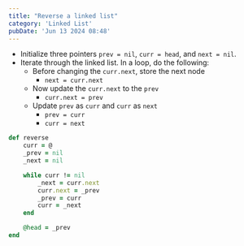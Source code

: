 ```yaml
---
title: "Reverse a linked list"
category: 'Linked List'
pubDate: 'Jun 13 2024 08:48'
---
```



* Initialize three pointers `prev = nil`, `curr = head`, and `next = nil`.
* Iterate through the linked list. In a loop, do the following:
  * Before changing the `curr.next`, store the next node 
    * `next = curr.next`
  * Now update the `curr.next` to the `prev` 
    * `curr.next = prev`
  * Update `prev` as `curr` and `curr` as `next` 
    * `prev = curr`
    * `curr = next`

```ruby
def reverse
	curr = @
	_prev = nil
	_next = nil

	while curr != nil
		_next = curr.next
		curr.next = _prev
		_prev = curr
		curr = _next
	end

	@head = _prev
end
```